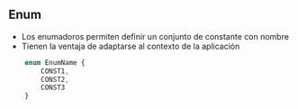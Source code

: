 ## Enum

- Los enumadoros permiten definir un conjunto de constante con nombre
- Tienen la ventaja de adaptarse al contexto de la aplicación

``` ts
    enum EnumName {
        CONST1,
        CONST2,
        CONST3
    }
```
